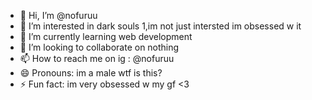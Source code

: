 - 👋 Hi, I’m @nofuruu
- 👀 I’m interested in dark souls 1,im not just intersted im obsessed w it
- 🌱 I’m currently learning web development
- 💞️ I’m looking to collaborate on nothing
- 📫 How to reach me on ig : @nofuruu
- 😄 Pronouns: im a male wtf is this?
- ⚡ Fun fact: im very obsessed w my gf <3

<!---
nofuruu/nofuruu is a ✨ special ✨ repository because its `README.md` (this file) appears on your GitHub profile.
You can click the Preview link to take a look at your changes.
--->
